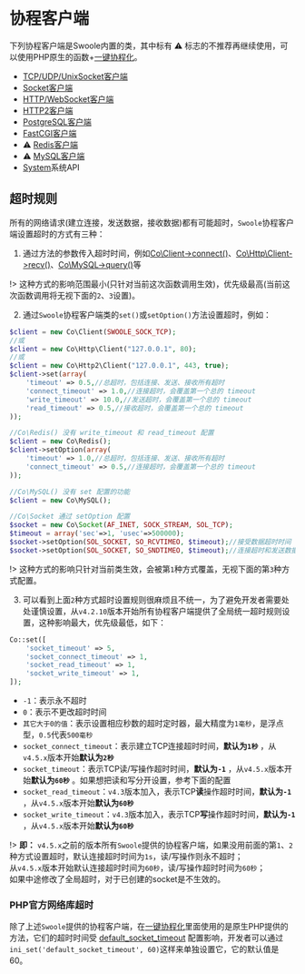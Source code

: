 # 协程客户端 <!-- {docsify-ignore-all} -->

下列协程客户端是Swoole内置的类，其中标有 ⚠️ 标志的不推荐再继续使用，可以使用PHP原生的函数+[一键协程化](/runtime)。

* [TCP/UDP/UnixSocket客户端](coroutine_client/client.md)
* [Socket客户端](coroutine_client/socket.md)
* [HTTP/WebSocket客户端](coroutine_client/http_client.md)
* [HTTP2客户端](coroutine_client/http2_client.md)
* [PostgreSQL客户端](coroutine_client/postgresql.md)
* [FastCGI客户端](coroutine_client/fastcgi.md)
* ⚠️ [Redis客户端](coroutine_client/redis.md)
* ⚠️ [MySQL客户端](coroutine_client/mysql.md)
* [System](/coroutine/system)系统API

## 超时规则

所有的网络请求(建立连接，发送数据，接收数据)都有可能超时，`Swoole`协程客户端设置超时的方式有三种：

1. 通过方法的参数传入超时时间，例如[Co\Client->connect()](/coroutine_client/client?id=connect)、[Co\Http\Client->recv()](/coroutine_client/http_client?id=recv)、[Co\MySQL->query()](/coroutine_client/mysql?id=query)等

!> 这种方式的影响范围最小(只针对当前这次函数调用生效)，优先级最高(当前这次函数调用将无视下面的`2`、`3`设置)。

2. 通过`Swoole`协程客户端类的`set()`或`setOption()`方法设置超时，例如：

```php
$client = new Co\Client(SWOOLE_SOCK_TCP);
//或
$client = new Co\Http\Client("127.0.0.1", 80);
//或
$client = new Co\Http2\Client("127.0.0.1", 443, true);
$client->set(array(
    'timeout' => 0.5,//总超时，包括连接、发送、接收所有超时
    'connect_timeout' => 1.0,//连接超时，会覆盖第一个总的 timeout
    'write_timeout' => 10.0,//发送超时，会覆盖第一个总的 timeout
    'read_timeout' => 0.5,//接收超时，会覆盖第一个总的 timeout
));

//Co\Redis() 没有 write_timeout 和 read_timeout 配置
$client = new Co\Redis();
$client->setOption(array(
    'timeout' => 1.0,//总超时，包括连接、发送、接收所有超时
    'connect_timeout' => 0.5,//连接超时，会覆盖第一个总的 timeout 
));

//Co\MySQL() 没有 set 配置的功能
$client = new Co\MySQL();

//Co\Socket 通过 setOption 配置
$socket = new Co\Socket(AF_INET, SOCK_STREAM, SOL_TCP);
$timeout = array('sec'=>1, 'usec'=>500000);
$socket->setOption(SOL_SOCKET, SO_RCVTIMEO, $timeout);//接受数据超时时间
$socket->setOption(SOL_SOCKET, SO_SNDTIMEO, $timeout);//连接超时和发送数据超时的配置
```

!> 这种方式的影响只针对当前类生效，会被第`1`种方式覆盖，无视下面的第`3`种方式配置。

3. 可以看到上面`2`种方式超时设置规则很麻烦且不统一，为了避免开发者需要处处谨慎设置，从`v4.2.10`版本开始所有协程客户端提供了全局统一超时规则设置，这种影响最大，优先级最低，如下：

```php
Co::set([
    'socket_timeout' => 5,
    'socket_connect_timeout' => 1,
    'socket_read_timeout' => 1,
    'socket_write_timeout' => 1,
]);
```

+ `-1`：表示永不超时
+ `0`：表示不更改超时时间
+ `其它大于0的值`：表示设置相应秒数的超时定时器，最大精度为`1毫秒`，是浮点型，`0.5`代表`500毫秒`
+ `socket_connect_timeout`：表示建立TCP连接超时时间，**默认为`1秒`** ，从`v4.5.x`版本开始**默认为`2秒`**
+ `socket_timeout`：表示TCP读/写操作超时时间，**默认为`-1`** ，从`v4.5.x`版本开始**默认为`60秒`** 。如果想把读和写分开设置，参考下面的配置
+ `socket_read_timeout`：`v4.3`版本加入，表示TCP**读**操作超时时间，**默认为`-1`** ，从`v4.5.x`版本开始**默认为`60秒`**
+ `socket_write_timeout`：`v4.3`版本加入，表示TCP**写**操作超时时间，**默认为`-1`** ，从`v4.5.x`版本开始**默认为`60秒`**

!> **即：** `v4.5.x`之前的版本所有`Swoole`提供的协程客户端，如果没用前面的第`1`、`2`种方式设置超时，默认连接超时时间为`1s`，读/写操作则永不超时；  
从`v4.5.x`版本开始默认连接超时时间为`60秒`，读/写操作超时时间为`60秒`；  
如果中途修改了全局超时，对于已创建的socket是不生效的。

### PHP官方网络库超时

除了上述`Swoole`提供的协程客户端，在[一键协程化](/runtime)里面使用的是原生PHP提供的方法，它们的超时时间受 [default_socket_timeout](http://php.net/manual/zh/filesystem.configuration.php) 配置影响，开发者可以通过`ini_set('default_socket_timeout', 60)`这样来单独设置它，它的默认值是60。
